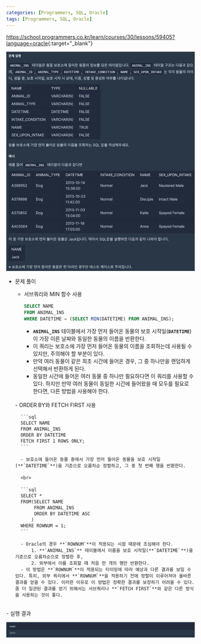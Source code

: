 ```yaml
---
categories: [Programmers, SQL, Oracle]
tags: [Programmers, SQL, Oracle] 
---
```


<https://school.programmers.co.kr/learn/courses/30/lessons/59405?language=oracle>{:target="_blank"}

![문제](/assets/img/programmers/sql/oracle/lv.1/%EC%83%81%EC%9C%84_n%EA%B0%9C_%EB%A0%88%EC%BD%94%EB%93%9C(1).png)

- 문제 풀이
    - 서브쿼리와 MIN 함수 사용
        
        ```sql
        SELECT NAME 
        FROM ANIMAL_INS
        WHERE DATETIME = (SELECT MIN(DATETIME) FROM ANIMAL_INS);
        ```
        
        - **`ANIMAL_INS`** 테이블에서 가장 먼저 들어온 동물의 보호 시작일(**`DATETIME`**)이 가장 이른 날짜와 동일한 동물의 이름을 반환한다.
        - 이 쿼리는 보호소에 가장 먼저 들어온 동물의 이름을 조회하는데 사용될 수 있지만, 주의해야 할 부분이 있다.
        - 만약 여러 동물이 같은 최초 시간에 들어온 경우, 그 중 하나만을 랜덤하게 선택해서 반환하게 된다.
        - 동일한 시간에 들어온 여러 동물 중 하나만 필요하다면 이 쿼리를 사용할 수 있다. 하지만 만약 여러 동물이 동일한 시간에 들어왔을 때 모두를 필요로 한다면, 다른 방법을 사용해야 한다.
    
  <br>	    
    - ORDER BY와 FETCH FIRST 사용
        
        ```sql
        SELECT NAME
        FROM ANIMAL_INS
        ORDER BY DATETIME
        FETCH FIRST 1 ROWS ONLY;
        ```
        
        - 보호소에 들어온 동물 중에서 가장 먼저 들어온 동물을 보호 시작일(**`DATETIME`**)을 기준으로 오름차순 정렬하고, 그 중 첫 번째 행을 반환한다.
	
		<br>

        ```sql
        SELECT *
        FROM(SELECT NAME
             FROM ANIMAL_INS
             ORDER BY DATETIME ASC
            )
        WHERE ROWNUM = 1;
        ```
        
        - Oracle의 경우 **`ROWNUM`**이 적용되는 시점 때문에 조심해야 한다.
            1. **`ANIMAL_INS`** 테이블에서 이름을 보호 시작일(**`DATETIME`**)을 기준으로 오름차순으로 정렬한 후,
            2. 외부에서 이를 조회할 때 처음 한 개의 행만 반환한다.
        - 이 방법은 **`ROWNUM`**이 적용되는 타이밍에 따라 예상과 다른 결과를 보일 수 있다. 특히, 외부 쿼리에서 **`ROWNUM`**을 적용하기 전에 정렬이 이루어져야 올바른 결과를 얻을 수 있다. 이러한 이유로 이 방법은 정확한 결과를 보장하기 어려울 수 있다. 좀 더 일관된 결과를 얻기 위해서는 서브쿼리나 **`FETCH FIRST`**와 같은 다른 방식을 사용하는 것이 좋다.


<br>
- 실행 결과

![실행 결과](/assets/img/programmers/sql/oracle/lv.1/%EC%83%81%EC%9C%84_n%EA%B0%9C_%EB%A0%88%EC%BD%94%EB%93%9C(2).png)






